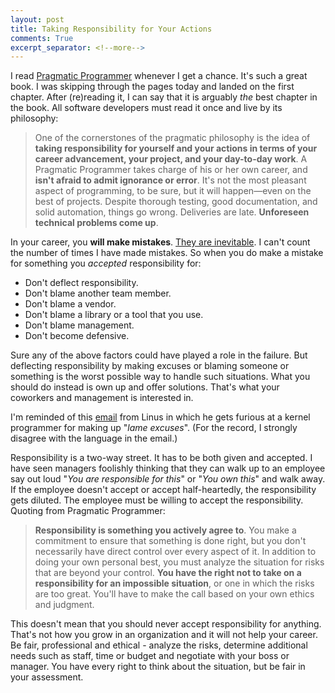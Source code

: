 ```yaml
---
layout: post
title: Taking Responsibility for Your Actions
comments: True
excerpt_separator: <!--more-->
---
```


I read [Pragmatic Programmer](https://www.amazon.com/Pragmatic-Programmer-Journeyman-Master/dp/020161622X) whenever I get a chance. It's such a great book. I was skipping through the pages today and landed on the first chapter. After (re)reading it, I can say that it is arguably *the* best chapter in the book. All software developers must read it once and live by its philosophy:

> One of the cornerstones of the pragmatic philosophy is the idea of **taking responsibility for yourself and your actions in terms of your career advancement, your project, and your day-to-day work**. A Pragmatic Programmer takes charge of his or her own career, and **isn't afraid to admit ignorance or error**. It's not the most pleasant aspect of programming, to be sure, but it will happen—even on the best of projects. Despite thorough testing, good documentation, and solid automation, things go wrong. Deliveries are late. **Unforeseen technical problems come up**.

In your career, you **will make mistakes**. [They are inevitable](http://codeahoy.com/2016/04/14/mistakes-at-work-are-not-sins/). I can't count the number of times I have made mistakes. So when you do make a mistake for something you *accepted* responsibility for:

* Don't deflect responsibility.
* Don't blame another team member.
* Don't blame a vendor.
* Don't blame a library or a tool that you use.
* Don't blame management.
* Don't become defensive.

<!--more-->

Sure any of the above factors could have played a role in the failure. But deflecting responsibility by making excuses or blaming someone or something is the worst possible way to handle such situations. What you should do instead is own up and offer solutions. That's what your coworkers and management is interested in.

I'm reminded of this [email](https://lkml.org/lkml/2012/12/23/75) from Linus in which he gets furious at a kernel programmer for making up "*lame excuses*". (For the record, I strongly disagree with the language in the email.)

Responsibility is a two-way street. It has to be both given and accepted. I have seen managers foolishly thinking that they can walk up to an employee say out loud "*You are responsible for this*" or "*You own this*" and walk away. If the employee doesn't accept or accept half-heartedly, the responsibility gets diluted. The employee must be willing to accept the responsibility. Quoting from Pragmatic Programmer:

> **Responsibility is something you actively agree to**. You make a commitment to ensure that something is done right, but you don't necessarily have direct control over every aspect of it. In addition to doing your own personal best, you must analyze the situation for risks that are beyond your control. **You have the right not to take on a responsibility for an impossible situation**, or one in which the risks are too great. You'll have to make the call based on your own ethics and judgment.

This doesn't mean that you should never accept responsibility for anything. That's not how you grow in an organization and it will not help your career. Be fair, professional and ethical - analyze the risks, determine additional needs such as staff, time or budget and negotiate with your boss or manager. You have every right to think about the situation, but be fair in your assessment.
